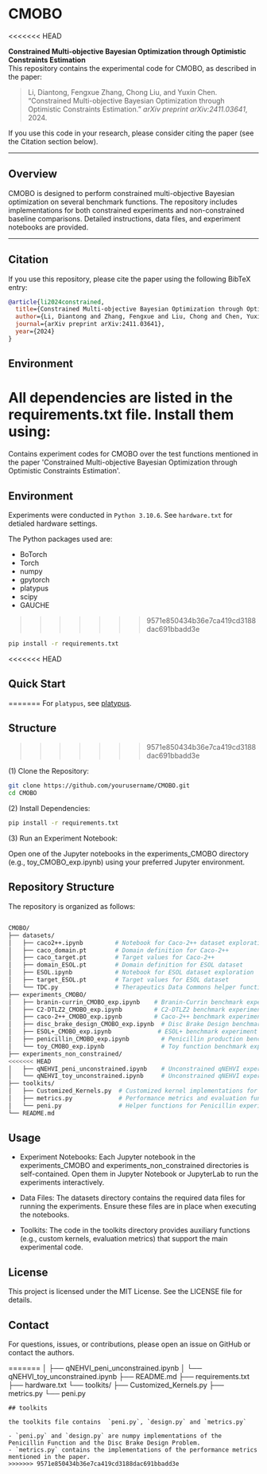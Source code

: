 # CMOBO
<<<<<<< HEAD

**Constrained Multi-objective Bayesian Optimization through Optimistic Constraints Estimation**  
This repository contains the experimental code for CMOBO, as described in the paper:

> Li, Diantong, Fengxue Zhang, Chong Liu, and Yuxin Chen. “Constrained Multi-objective Bayesian Optimization through Optimistic Constraints Estimation.” *arXiv preprint arXiv:2411.03641*, 2024.

If you use this code in your research, please consider citing the paper (see the Citation section below).

---

## Overview

CMOBO is designed to perform constrained multi-objective Bayesian optimization on several benchmark functions. The repository includes implementations for both constrained experiments and non-constrained baseline comparisons. Detailed instructions, data files, and experiment notebooks are provided.

---

## Citation

If you use this repository, please cite the paper using the following BibTeX entry:

```bibtex
@article{li2024constrained,
  title={Constrained Multi-objective Bayesian Optimization through Optimistic Constraints Estimation},
  author={Li, Diantong and Zhang, Fengxue and Liu, Chong and Chen, Yuxin},
  journal={arXiv preprint arXiv:2411.03641},
  year={2024}
}
```

## Environment

All dependencies are listed in the requirements.txt file. Install them using:
=======
Contains experiment codes for CMOBO over the test functions mentioned in the paper 'Constrained Multi-objective Bayesian Optimization through Optimistic Constraints Estimation'.

## Environment

Experiments were conducted in `Python 3.10.6`. See `hardware.txt` for detialed hardware settings.

The Python packages used are:
- BoTorch
- Torch
- numpy
- gpytorch
- platypus
- scipy
- GAUCHE
>>>>>>> 9571e850434b36e7ca419cd3188dac691bbadd3e

```bash
pip install -r requirements.txt
```

<<<<<<< HEAD
## Quick Start
=======
For `platypus`, see  [platypus](https://platypus.readthedocs.io/en/latest/getting-started.html#installing-platypus).

## Structure
>>>>>>> 9571e850434b36e7ca419cd3188dac691bbadd3e

(1) Clone the Repository:

```bash
git clone https://github.com/yourusername/CMOBO.git
cd CMOBO
```

(2) Install Dependencies:

```bash
pip install -r requirements.txt
```

(3) Run an Experiment Notebook:

Open one of the Jupyter notebooks in the experiments_CMOBO directory (e.g., toy_CMOBO_exp.ipynb) using your preferred Jupyter environment.

## Repository Structure

The repository is organized as follows:

``` bash

CMOBO/
├── datasets/
│   ├── caco2++.ipynb         # Notebook for Caco-2++ dataset exploration
│   ├── caco_domain.pt        # Domain definition for Caco-2++
│   ├── caco_target.pt        # Target values for Caco-2++
│   ├── domain_ESOL.pt        # Domain definition for ESOL dataset
│   ├── ESOL.ipynb            # Notebook for ESOL dataset exploration
│   ├── target_ESOL.pt        # Target values for ESOL dataset
│   └── TDC.py                # Therapeutics Data Commons helper functions
├── experiments_CMOBO/
│   ├── branin-currin_CMOBO_exp.ipynb    # Branin-Currin benchmark experiment
│   ├── C2-DTLZ2_CMOBO_exp.ipynb         # C2-DTLZ2 benchmark experiment
│   ├── caco-2++_CMOBO_exp.ipynb         # Caco-2++ benchmark experiment
│   ├── disc_brake_design_CMOBO_exp.ipynb  # Disc Brake Design benchmark experiment
│   ├── ESOL+_CMOBO_exp.ipynb             # ESOL+ benchmark experiment
│   ├── penicillin_CMOBO_exp.ipynb         # Penicillin production benchmark experiment
│   └── toy_CMOBO_exp.ipynb                # Toy function benchmark experiment
├── experiments_non_constrained/
<<<<<<< HEAD
│   ├── qNEHVI_peni_unconstrained.ipynb    # Unconstrained qNEHVI experiment (Penicillin)
│   └── qNEHVI_toy_unconstrained.ipynb     # Unconstrained qNEHVI experiment (Toy function)
├── toolkits/
│   ├── Customized_Kernels.py  # Customized kernel implementations for GP models
│   ├── metrics.py             # Performance metrics and evaluation functions
│   └── peni.py                # Helper functions for Penicillin experiments
└── README.md
```

## Usage

- Experiment Notebooks:
Each Jupyter notebook in the experiments_CMOBO and experiments_non_constrained directories is self-contained. Open them in Jupyter Notebook or JupyterLab to run the experiments interactively.

- Data Files:
The datasets directory contains the required data files for running the experiments. Ensure these files are in place when executing the notebooks.

- Toolkits:
The code in the toolkits directory provides auxiliary functions (e.g., custom kernels, evaluation metrics) that support the main experimental code.

## License

This project is licensed under the MIT License. See the LICENSE file for details.

## Contact

For questions, issues, or contributions, please open an issue on GitHub or contact the authors.

=======
│   ├── qNEHVI_peni_unconstrained.ipynb
│   └── qNEHVI_toy_unconstrained.ipynb
├── README.md
├── requirements.txt
├── hardware.txt
└── toolkits/
    ├── Customized_Kernels.py
    ├── metrics.py
    └── peni.py
```
## toolkits

the toolkits file contains  `peni.py`, `design.py` and `metrics.py`

- `peni.py` and `design.py` are numpy implementations of the Penicillin Function and the Disc Brake Design Problem.
- `metrics.py` contains the implementations of the performance metrics mentioned in the paper.
>>>>>>> 9571e850434b36e7ca419cd3188dac691bbadd3e
